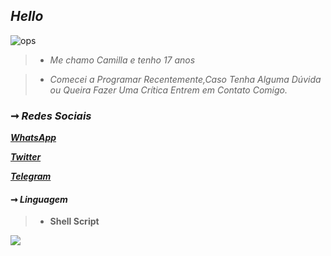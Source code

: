 ## _Hello_

![ops](https://user-images.githubusercontent.com/87456603/126722053-f1716aee-2930-49bd-9347-0dbfc0c282bc.gif)

> - _Me chamo Camilla e tenho 17 anos_

> - _Comecei a Programar Recentemente,Caso Tenha Alguma Dúvida ou Queira Fazer Uma Crítica Entrem em Contato Comigo._

### ➞ _Redes Sociais_

[__*WhatsApp*__](https://wa.me/556299885573)

[__*Twitter*__](https://twitter.com/D3Athena?s=08)

[__*Telegram*__](https://t.me/athena_Ca)

#### ➞ _Linguagem_

> - __Shell Script__

![](https://komarev.com/ghpvc/?username=AthenaD3V&color=blueviolet) 
